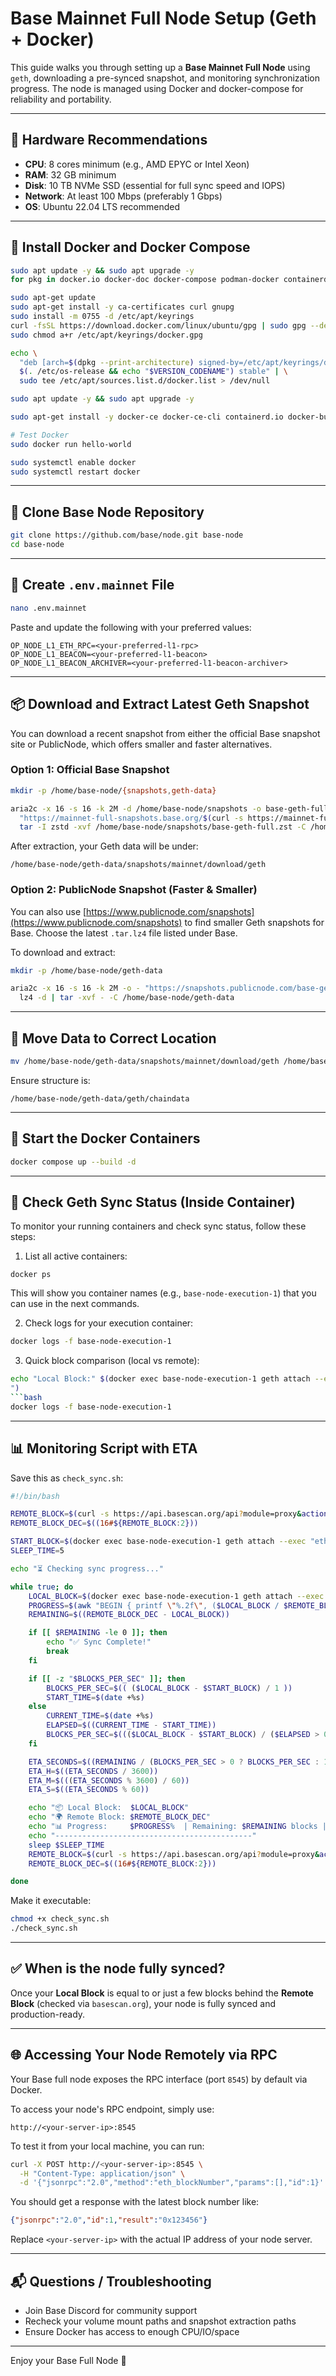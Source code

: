 # Base Mainnet Full Node Setup (Geth + Docker)

This guide walks you through setting up a **Base Mainnet Full Node** using `geth`, downloading a pre-synced snapshot, and monitoring synchronization progress. The node is managed using Docker and docker-compose for reliability and portability.

---

## 🔧 Hardware Recommendations

- **CPU**: 8 cores minimum (e.g., AMD EPYC or Intel Xeon)
- **RAM**: 32 GB minimum
- **Disk**: 10 TB NVMe SSD (essential for full sync speed and IOPS)
- **Network**: At least 100 Mbps (preferably 1 Gbps)
- **OS**: Ubuntu 22.04 LTS recommended

---

## 🐳 Install Docker and Docker Compose

```bash
sudo apt update -y && sudo apt upgrade -y
for pkg in docker.io docker-doc docker-compose podman-docker containerd runc; do sudo apt-get remove -y $pkg; done

sudo apt-get update
sudo apt-get install -y ca-certificates curl gnupg
sudo install -m 0755 -d /etc/apt/keyrings
curl -fsSL https://download.docker.com/linux/ubuntu/gpg | sudo gpg --dearmor -o /etc/apt/keyrings/docker.gpg
sudo chmod a+r /etc/apt/keyrings/docker.gpg

echo \
  "deb [arch=$(dpkg --print-architecture) signed-by=/etc/apt/keyrings/docker.gpg] https://download.docker.com/linux/ubuntu \
  $(. /etc/os-release && echo "$VERSION_CODENAME") stable" | \
  sudo tee /etc/apt/sources.list.d/docker.list > /dev/null

sudo apt update -y && sudo apt upgrade -y

sudo apt-get install -y docker-ce docker-ce-cli containerd.io docker-buildx-plugin docker-compose-plugin

# Test Docker
sudo docker run hello-world

sudo systemctl enable docker
sudo systemctl restart docker
```

---

## 📁 Clone Base Node Repository

```bash
git clone https://github.com/base/node.git base-node
cd base-node
```

---

## 🔐 Create `.env.mainnet` File

```bash
nano .env.mainnet
```

Paste and update the following with your preferred values:

```env
OP_NODE_L1_ETH_RPC=<your-preferred-l1-rpc>
OP_NODE_L1_BEACON=<your-preferred-l1-beacon>
OP_NODE_L1_BEACON_ARCHIVER=<your-preferred-l1-beacon-archiver>
```

---

## 📦 Download and Extract Latest Geth Snapshot

You can download a recent snapshot from either the official Base snapshot site or PublicNode, which offers smaller and faster alternatives.

### Option 1: Official Base Snapshot

```bash
mkdir -p /home/base-node/{snapshots,geth-data}

aria2c -x 16 -s 16 -k 2M -d /home/base-node/snapshots -o base-geth-full.zst \
  "https://mainnet-full-snapshots.base.org/$(curl -s https://mainnet-full-snapshots.base.org/latest)" && \
  tar -I zstd -xvf /home/base-node/snapshots/base-geth-full.zst -C /home/base-node/geth-data
```

After extraction, your Geth data will be under:

```
/home/base-node/geth-data/snapshots/mainnet/download/geth
```

### Option 2: PublicNode Snapshot (Faster & Smaller)

You can also use [https://www.publicnode.com/snapshots](https://www.publicnode.com/snapshots) to find smaller Geth snapshots for Base. Choose the latest `.tar.lz4` file listed under Base.

To download and extract:

```bash
mkdir -p /home/base-node/geth-data

aria2c -x 16 -s 16 -k 2M -o - "https://snapshots.publicnode.com/base-geth-part-33474880.tar.lz4" | \
  lz4 -d | tar -xvf - -C /home/base-node/geth-data
```

---

## 🔄 Move Data to Correct Location

```bash
mv /home/base-node/geth-data/snapshots/mainnet/download/geth /home/base-node/geth-data
```

Ensure structure is:

```
/home/base-node/geth-data/geth/chaindata
```

---

## 🧰 Start the Docker Containers

```bash
docker compose up --build -d
```

---



## 🧪 Check Geth Sync Status (Inside Container)

To monitor your running containers and check sync status, follow these steps:

1. List all active containers:

```bashbash
docker ps
```

This will show you container names (e.g., `base-node-execution-1`) that you can use in the next commands.

2. Check logs for your execution container:

```bash
docker logs -f base-node-execution-1
```

3. Quick block comparison (local vs remote):

````bash
echo "Local Block:" $(docker exec base-node-execution-1 geth attach --exec eth.blockNumber /data/geth.ipc) && echo "Remote Block:" $(curl -s https://api.basescan.org/api?module=proxy&action=eth_blockNumber | jq -r '.result' | xargs printf "%d
")
```bash
docker logs -f base-node-execution-1
````

---

## 📊 Monitoring Script with ETA

Save this as `check_sync.sh`:

```bash
#!/bin/bash

REMOTE_BLOCK=$(curl -s https://api.basescan.org/api?module=proxy&action=eth_blockNumber&apikey=YourApiKeyToken | jq -r '.result')
REMOTE_BLOCK_DEC=$((16#${REMOTE_BLOCK:2}))

START_BLOCK=$(docker exec base-node-execution-1 geth attach --exec "eth.blockNumber" /data/geth.ipc)
SLEEP_TIME=5

echo "⏳ Checking sync progress..."

while true; do
    LOCAL_BLOCK=$(docker exec base-node-execution-1 geth attach --exec "eth.blockNumber" /data/geth.ipc)
    PROGRESS=$(awk "BEGIN { printf \"%.2f\", ($LOCAL_BLOCK / $REMOTE_BLOCK_DEC) * 100 }")
    REMAINING=$((REMOTE_BLOCK_DEC - LOCAL_BLOCK))

    if [[ $REMAINING -le 0 ]]; then
        echo "✅ Sync Complete!"
        break
    fi

    if [[ -z "$BLOCKS_PER_SEC" ]]; then
        BLOCKS_PER_SEC=$(( ($LOCAL_BLOCK - $START_BLOCK) / 1 ))
        START_TIME=$(date +%s)
    else
        CURRENT_TIME=$(date +%s)
        ELAPSED=$((CURRENT_TIME - START_TIME))
        BLOCKS_PER_SEC=$((($LOCAL_BLOCK - $START_BLOCK) / ($ELAPSED > 0 ? $ELAPSED : 1)))
    fi

    ETA_SECONDS=$((REMAINING / (BLOCKS_PER_SEC > 0 ? BLOCKS_PER_SEC : 1)))
    ETA_H=$((ETA_SECONDS / 3600))
    ETA_M=$(((ETA_SECONDS % 3600) / 60))
    ETA_S=$((ETA_SECONDS % 60))

    echo "📦 Local Block:  $LOCAL_BLOCK"
    echo "🌍 Remote Block: $REMOTE_BLOCK_DEC"
    echo "📊 Progress:     $PROGRESS%  | Remaining: $REMAINING blocks | ETA: ${ETA_H}h ${ETA_M}m ${ETA_S}s"
    echo "--------------------------------------------"
    sleep $SLEEP_TIME
    REMOTE_BLOCK=$(curl -s https://api.basescan.org/api?module=proxy&action=eth_blockNumber&apikey=YourApiKeyToken | jq -r '.result')
    REMOTE_BLOCK_DEC=$((16#${REMOTE_BLOCK:2}))

done
```

Make it executable:

```bash
chmod +x check_sync.sh
./check_sync.sh
```

---

## ✅ When is the node fully synced?

Once your **Local Block** is equal to or just a few blocks behind the **Remote Block** (checked via `basescan.org`), your node is fully synced and production-ready.

---

## 🌐 Accessing Your Node Remotely via RPC

Your Base full node exposes the RPC interface (port `8545`) by default via Docker.

To access your node's RPC endpoint, simply use:

```
http://<your-server-ip>:8545
```

To test it from your local machine, you can run:

```bash
curl -X POST http://<your-server-ip>:8545 \
  -H "Content-Type: application/json" \
  -d '{"jsonrpc":"2.0","method":"eth_blockNumber","params":[],"id":1}'
```

You should get a response with the latest block number like:

```json
{"jsonrpc":"2.0","id":1,"result":"0x123456"}
```

Replace `<your-server-ip>` with the actual IP address of your node server.



---

## 📬 Questions / Troubleshooting

- Join Base Discord for community support
- Recheck your volume mount paths and snapshot extraction paths
- Ensure Docker has access to enough CPU/IO/space

---

Enjoy your Base Full Node 🚀

